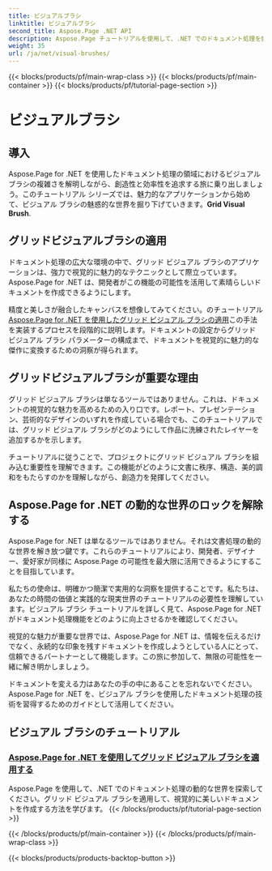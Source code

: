 ```yaml
---
title: ビジュアルブラシ
linktitle: ビジュアルブラシ
second_title: Aspose.Page .NET API
description: Aspose.Page チュートリアルを使用して、.NET でのドキュメント処理を強化します。ビジュアル ブラシの領域に飛び込み、視覚的に美しいドキュメントを作成するテクニックを習得します。
weight: 35
url: /ja/net/visual-brushes/
---
```


{{< blocks/products/pf/main-wrap-class >}}
{{< blocks/products/pf/main-container >}}
{{< blocks/products/pf/tutorial-page-section >}}

# ビジュアルブラシ


## 導入

 Aspose.Page for .NET を使用したドキュメント処理の領域におけるビジュアル ブラシの複雑さを解明しながら、創造性と効率性を追求する旅に乗り出しましょう。このチュートリアル シリーズでは、魅力的なアプリケーションから始めて、ビジュアル ブラシの魅惑的な世界を掘り下げていきます。**Grid Visual Brush**.

## グリッドビジュアルブラシの適用

ドキュメント処理の広大な環境の中で、グリッド ビジュアル ブラシのアプリケーションは、強力で視覚的に魅力的なテクニックとして際立っています。 Aspose.Page for .NET は、開発者がこの機能の可能性を活用して素晴らしいドキュメントを作成できるようにします。

精度と美しさが融合したキャンバスを想像してみてください。のチュートリアル[Aspose.Page for .NET を使用したグリッド ビジュアル ブラシの適用](./apply-grid-visual-brush/)この手法を実装するプロセスを段階的に説明します。ドキュメントの設定からグリッド ビジュアル ブラシ パラメーターの構成まで、ドキュメントを視覚的に魅力的な傑作に変換するための洞察が得られます。

## グリッドビジュアルブラシが重要な理由

グリッド ビジュアル ブラシは単なるツールではありません。これは、ドキュメントの視覚的な魅力を高めるための入り口です。レポート、プレゼンテーション、芸術的なデザインのいずれを作成している場合でも、このチュートリアルでは、グリッド ビジュアル ブラシがどのようにして作品に洗練されたレイヤーを追加するかを示します。

チュートリアルに従うことで、プロジェクトにグリッド ビジュアル ブラシを組み込む重要性を理解できます。この機能がどのように文書に秩序、構造、美的調和をもたらすのかを理解しながら、創造力を発揮してください。

## Aspose.Page for .NET の動的な世界のロックを解除する

Aspose.Page for .NET は単なるツールではありません。それは文書処理の動的な世界を解き放つ鍵です。これらのチュートリアルにより、開発者、デザイナー、愛好家が同様に Aspose.Page の可能性を最大限に活用できるようにすることを目指しています。

私たちの使命は、明確かつ簡潔で実用的な洞察を提供することです。私たちは、あなたの時間の価値と実践的な現実世界のチュートリアルの必要性を理解しています。ビジュアル ブラシ チュートリアルを詳しく見て、Aspose.Page for .NET がドキュメント処理機能をどのように向上させるかを確認してください。

視覚的な魅力が重要な世界では、Aspose.Page for .NET は、情報を伝えるだけでなく、永続的な印象を残すドキュメントを作成しようとしている人にとって、信頼できるパートナーとして機能します。この旅に参加して、無限の可能性を一緒に解き明かしましょう。

ドキュメントを変える力はあなたの手の中にあることを忘れないでください。 Aspose.Page for .NET を、ビジュアル ブラシを使用したドキュメント処理の技術を習得するためのガイドとして活用してください。
## ビジュアル ブラシのチュートリアル
### [Aspose.Page for .NET を使用してグリッド ビジュアル ブラシを適用する](./apply-grid-visual-brush/)
Aspose.Page を使用して、.NET でのドキュメント処理の動的な世界を探索してください。グリッド ビジュアル ブラシを適用して、視覚的に美しいドキュメントを作成する方法を学びます。
{{< /blocks/products/pf/tutorial-page-section >}}

{{< /blocks/products/pf/main-container >}}
{{< /blocks/products/pf/main-wrap-class >}}

{{< blocks/products/products-backtop-button >}}
